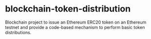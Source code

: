 # blockchain-token-distribution
Blockchain project to issue an Ethereum ERC20 token on an Ethereum testnet and provide a code-based mechanism to perform basic token distributions.
